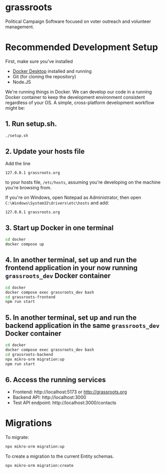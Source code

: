 # grassroots

Political Campaign Software focused on voter outreach and volunteer
management.

# Recommended Development Setup

First, make sure you've installed

- [Docker Desktop](https://www.docker.com/products/docker-desktop/) installed and running
- Git (for cloning the repository)
- Node.JS

We're running things in Docker. We can develop our code in a running
Docker container to keep the development environment consistent
regardless of your OS. A simple, cross-platform development workflow
might be:

## 1. Run setup.sh.

```sh
./setup.sh
```

## 2. Update your hosts file

Add the line

```
127.0.0.1 grassroots.org
```

to your hosts file, `/etc/hosts`, assuming you're developing on the machine you're browsing from.

If you're on Windows, open Notepad as Administrator, then open
`C:\Windows\System32\drivers\etc\hosts` and add:

```
127.0.0.1 grassroots.org
```

## 3. Start up Docker in one terminal

```sh
cd docker
docker compose up
```

## 4. In another terminal, set up and run the frontend application in your now running `grassroots_dev` Docker container

```sh
cd docker
docker compose exec grassroots_dev bash
cd grassroots-frontend
npm run start
```

## 5. In another terminal, set up and run the backend application in the same `grassroots_dev` Docker container

```sh
cd docker
docker compose exec grassroots_dev bash
cd grassroots-backend
npx mikro-orm migration:up
npm run start
```

## 6. Access the running services

- Frontend: http://localhost:5173 or http://grassroots.org
- Backend API: http://localhost:3000
- Test API endpoint: http://localhost:3000/contacts

# Migrations

To migrate:

```sh
npx mikro-orm migration:up
```

To create a migration to the current Entity schemas.

```sh
npx mikro-orm migration:create
```
